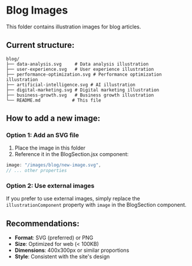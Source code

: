 # Blog Images

This folder contains illustration images for blog articles.

## Current structure:
```
blog/
├── data-analysis.svg     # Data analysis illustration
├── user-experience.svg   # User experience illustration
├── performance-optimization.svg # Performance optimization illustration
├── artificial-intelligence.svg # AI illustration
├── digital-marketing.svg # Digital marketing illustration
├── business-growth.svg   # Business growth illustration
└── README.md            # This file
```

## How to add a new image:

### Option 1: Add an SVG file
1. Place the image in this folder
2. Reference it in the BlogSection.jsx component:

```jsx
image: "/images/blog/new-image.svg",
// ... other properties
```

### Option 2: Use external images
If you prefer to use external images, simply replace the `illustrationComponent` property with `image` in the BlogSection component.

## Recommendations:
- **Format**: SVG (preferred) or PNG
- **Size**: Optimized for web (< 100KB)
- **Dimensions**: 400x300px or similar proportions
- **Style**: Consistent with the site's design 